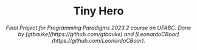 <h1 align="center">Tiny Hero</h1>
 
 <p align="center"><i> Final Project for Programming Paradigms 2023.2 course on UFABC. Done by [gtbauke](https://github.com/gtbauke) and [LeonardoCBoar](https://github.com/LeonardoCBoar).<br>
